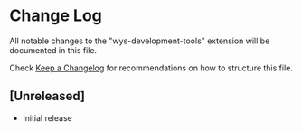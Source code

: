 # Change Log

All notable changes to the "wys-development-tools" extension will be documented in this file.

Check [Keep a Changelog](http://keepachangelog.com/) for recommendations on how to structure this file.

## [Unreleased]

- Initial release